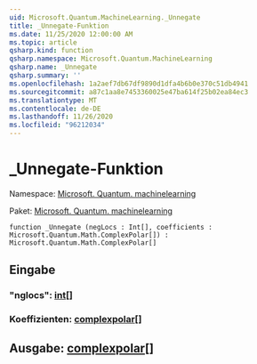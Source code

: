 ```yaml
---
uid: Microsoft.Quantum.MachineLearning._Unnegate
title: _Unnegate-Funktion
ms.date: 11/25/2020 12:00:00 AM
ms.topic: article
qsharp.kind: function
qsharp.namespace: Microsoft.Quantum.MachineLearning
qsharp.name: _Unnegate
qsharp.summary: ''
ms.openlocfilehash: 1a2aef7db67df9890d1dfa4b6b0e370c51db4941
ms.sourcegitcommit: a87c1aa8e7453360025e47ba614f25b02ea84ec3
ms.translationtype: MT
ms.contentlocale: de-DE
ms.lasthandoff: 11/26/2020
ms.locfileid: "96212034"
---
```

# <a name="_unnegate-function"></a>_Unnegate-Funktion

Namespace: [Microsoft. Quantum. machinelearning](xref:Microsoft.Quantum.MachineLearning)

Paket: [Microsoft. Quantum. machinelearning](https://nuget.org/packages/Microsoft.Quantum.MachineLearning)




```qsharp
function _Unnegate (negLocs : Int[], coefficients : Microsoft.Quantum.Math.ComplexPolar[]) : Microsoft.Quantum.Math.ComplexPolar[]
```


## <a name="input"></a>Eingabe

### <a name="neglocs--int"></a>"nglocs": [int](xref:microsoft.quantum.lang-ref.int)[]




### <a name="coefficients--complexpolar"></a>Koeffizienten: [complexpolar](xref:Microsoft.Quantum.Math.ComplexPolar)[]





## <a name="output--complexpolar"></a>Ausgabe: [complexpolar](xref:Microsoft.Quantum.Math.ComplexPolar)[]

